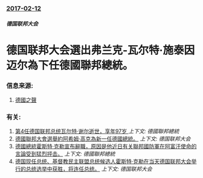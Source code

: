 ### [2017-02-12](/news/2017/02/12/index.md)

##### 德国联邦大会
# 德国联邦大会選出弗兰克-瓦尔特·施泰因迈尔為下任德國聯邦總統。 




### 信息来源:

1. [德國之聲](http://www.dw.com/zh/%E6%96%BD%E6%B3%B0%E5%9B%A0%E8%BF%88%E5%B0%94%E5%BD%93%E9%80%89%E8%81%94%E9%82%A6%E6%80%BB%E7%BB%9F/a-37517736)

### 有关:

1. [第4任德国联邦总统瓦尔特·谢尔逝世，享年97岁 ](/news/2016/08/24/第4任德国联邦总统瓦尔特-谢尔逝世-享年97岁.md) _上下文: 德國聯邦總統_
2. [德國聯邦大會選舉約阿希姆·高克為新一任德國總統。](/news/2012/03/18/德國聯邦大會選舉約阿希姆-高克為新一任德國總統.md) _上下文: 德国联邦大会_
3. [ 德國總統霍斯特·克勒宣布辭職，原因是他近日有关聯邦國防軍在阿富汗使命的言論受到猛烈抨击。](/news/2010/05/31/德國總統霍斯特-克勒宣布辭職-原因是他近日有关聯邦國防軍在阿富汗使命的言論受到猛烈抨击.md) _上下文: 德國聯邦總統_
4. [德国现任总统、基督教民主联盟总统候选人霍斯特·克勒在当天德国联邦大会举行的总统选举中获胜，将连任总统。](/news/2009/05/23/德国现任总统-基督教民主联盟总统候选人霍斯特-克勒在当天德国联邦大会举行的总统选举中获胜-将连任总统.md) _上下文: 德国联邦大会_
